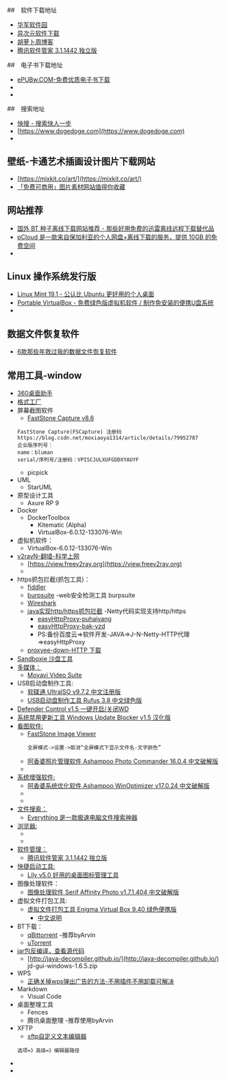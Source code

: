 ##　软件下载地址
- [华军软件园](http://search.onlinedown.net/search_list.php?searchsid=1&searchname=pdf&button=)
- [异次元软件下载](http://search.onlinedown.net/search_list.php?searchsid=1&searchname=pdf&button=)
- [胡萝卜周博客](http://www.carrotchou.blog/)
- [腾讯软件管家 3.1.1442 独立版](http://www.carrotchou.blog/27791.html)



##　电子书下载地址
- [ePUBw.COM-免费优质电子书下载](https://epubw.com)
- []()
- []()

##　搜索地址
- [快搜 - 搜索快人一步](https://search.chongbuluo.com)
- [https://www.dogedoge.com](https://www.dogedoge.com)
- []()

## 壁纸-卡通艺术插画设计图片下载网站
- [https://mixkit.co/art/](https://mixkit.co/art/)
- [「免费可商用」图片素材网站值得你收藏](https://www.iplaysoft.com/free-images.html)

## 网站推荐
- [国外 BT 种子离线下载网站推荐 - 那些好用免费的迅雷离线远程下载替代品](https://www.iplaysoft.com/bt-cloud-download.html)
- [pCloud 是一款来自保加利亚的个人网盘+离线下载的服务，提供 10GB 的免费空间](https://www.iplaysoft.com/bt-cloud-download.html)
- []()

## Linux 操作系统发行版
- [Linux Mint 19.1 - 公认比 Ubuntu 更好用的个人桌面](https://www.iplaysoft.com/linux-mint.html)
- [Portable VirtualBox - 免费绿色版虚拟机软件 / 制作免安装的便携U盘系统](https://www.iplaysoft.com/portable-virtualbox.html)
- []()

## 数据文件恢复软件
- [6款那些年救过我的数据文件恢复软件](https://www.iplaysoft.com/data-recovery-tools.html)

## 常用工具-window
- [360桌面助手](http://www.360.cn/desktop/)
- [格式工厂]()
- 屏幕截图软件
    - [FastStone Capture v8.6](http://www.onlinedown.net/soft/44264.htm)
    ```
    FastStone Capture(FSCapture) 注册码
    https://blog.csdn.net/moxiaoya1314/article/details/79952787
    企业版序列号：
    name：bluman
    serial/序列号/注册码：VPISCJULXUFGDDXYAUYF
    ```
    - picpick
- UML
    - StarUML
- 原型设计工具
    - Axure RP 9
- Docker
    - DockerToolbox
        - Kitematic (Alpha)
        - VirtualBox-6.0.12-133076-Win
- 虚拟机软件：
    - VirtualBox-6.0.12-133076-Win
- [v2rayN-翻墙-科学上网](https://github.com/2dust/v2rayN/releases)
    - [https://view.freev2ray.org](https://view.freev2ray.org)
    -
- https抓包拦截(抓包工具)：
    - [fiddler]()
    - [burpsuite]() -web安全检测工具 burpsuite
    - [Wireshark]()
    - [java实现http/https抓包拦截](https://blog.csdn.net/puhaiyang/article/details/102649498) -Netty代码实现支持http/https
        - [easyHttpProxy-puhaiyang](https://github.com/puhaiyang/easyHttpProxy)
        - [easyHttpProxy-bak-yzd](https://github.com/yaozd/easyHttpProxy)
        - PS:备份百度云=>软件开发-JAVA=>J-N-Netty-HTTP代理=>easyHttpProxy
    - [proxyee-down-HTTP 下载](https://github.com/proxyee-down-org/proxyee-down)
- [Sandboxie 沙盘工具](https://www.iplaysoft.com/sandboxie.html)
- [多媒体：]()
    - [Movavi Video Suite](http://www.carrotchou.blog/7517.html)
- USB启动盘制作工具:
    - [软碟通 UltraISO v9.7.2 中文注册版](http://www.carrotchou.blog/5291.html)
    - [USB启动盘制作工具 Rufus 3.8 中文绿色版](http://www.carrotchou.blog/184.html)
- [Defender Control v1.5 一键开启/关闭WD](http://www.carrotchou.blog/27785.html)
- [系统禁用更新工具 Windows Update Blocker v1.5 汉化版](http://www.carrotchou.blog/15212.html)
- [看图软件:]()
    - [FastStone Image Viewer](http://www.carrotchou.blog/14935.html)
        ```
        全屏模式->设置->取消“全屏模式下显示文件名-文字颜色”
        ```
    - [阿香婆照片管理软件 Ashampoo Photo Commander 16.0.4 中文破解版](http://www.carrotchou.blog/10478.html)
    - []()
- [系统增强软件:]()
    - [阿香婆系统优化软件 Ashampoo WinOptimizer v17.0.24 中文破解版](http://www.carrotchou.blog/22843.html)
    - []()
    - []()
- [文件搜索：]()
    - [Everything 是一款极速电脑文件搜索神器](http://www.carrotchou.blog/1100.html)
- [浏览器:]()
    - []()
    - []()
- [软件管理：]()
    - [腾讯软件管家 3.1.1442 独立版](http://www.carrotchou.blog/27791.html)
- [快捷启动工具:]()
    - [Lily v5.0 好用的桌面图标管理工具](http://www.carrotchou.blog/14794.html)
- 图像处理软件：
    - [图像处理软件 Serif Affinity Photo v1.7.1.404 中文破解版](http://www.carrotchou.blog/8622.html)
- 虚拟文件打包工具:
    - [虚拟文件打包工具 Enigma Virtual Box 9.40 绿色便携版](https://enigmaprotector.com/cn/aboutvb.html)
        - [中文说明](http://www.carrotchou.blog/14335.html)
- BT下载：
    - [qBittorrent](https://www.qbittorrent.org/index.php) -推荐byArvin
    - [uTorrent](https://www.utorrent.com/intl/zh_cn/)
- [jar包反编译，查看源代码](https://blog.csdn.net/neverstopforcode/article/details/80913324)
    - [http://java-decompiler.github.io/](http://java-decompiler.github.io/) jd-gui-windows-1.6.5.zip
- WPS
    - [正确关掉wps弹出广告的方法-不用插件不用卸载可解决](https://baijiahao.baidu.com/s?id=1627231822074106266&wfr=spider&for=pc)
- Markdown
    - Visual Code
- 桌面整理工具
    - Fences
    - 腾讯桌面整理    -推荐使用byArvin
- XFTP
    - [xftp自定义文本编辑器](https://www.landui.com/help/show-7775)
    ```
    选项=》高级=》编辑器路径
    ```
- []()
- []()